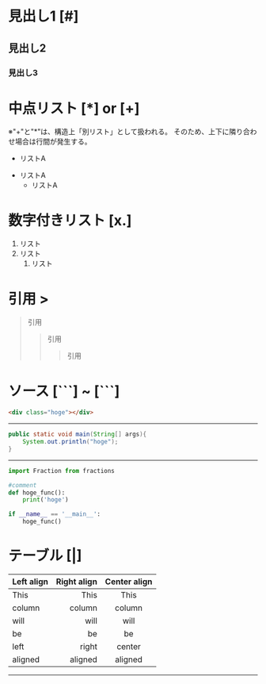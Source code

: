 # 見出し1 [\#]
## 見出し2
### 見出し3

# 中点リスト [\*] or [\+]
※"+"と"*"は、構造上「別リスト」として扱われる。
そのため、上下に隣り合わせ場合は行間が発生する。
+ リストA
* リストA
    * リストA

# 数字付きリスト [x.]
1. リスト
2. リスト
    1. リスト

# 引用 \>
> 引用
>> 引用
>>> 引用

# ソース [\```] ~ [```]

```html
<div class="hoge"></div>
```

***

```java
public static void main(String[] args){
    System.out.println("hoge");
}
```

***
```python
import Fraction from fractions

#comment
def hoge_func():
    print('hoge')

if __name__ == '__main__':
    hoge_func()
```

# テーブル [|]

| Left align | Right align | Center align |
|:-----------|------------:|:------------:|
| This       |        This |     This     |
| column     |      column |    column    |
| will       |        will |     will     |
| be         |          be |      be      |
| left       |       right |    center    |
| aligned    |     aligned |   aligned    |


***
